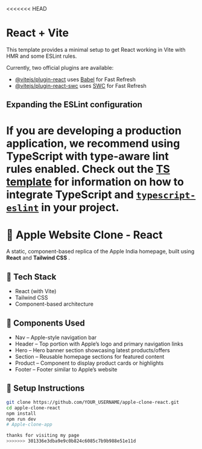 <<<<<<< HEAD
# React + Vite

This template provides a minimal setup to get React working in Vite with HMR and some ESLint rules.

Currently, two official plugins are available:

- [@vitejs/plugin-react](https://github.com/vitejs/vite-plugin-react/blob/main/packages/plugin-react) uses [Babel](https://babeljs.io/) for Fast Refresh
- [@vitejs/plugin-react-swc](https://github.com/vitejs/vite-plugin-react/blob/main/packages/plugin-react-swc) uses [SWC](https://swc.rs/) for Fast Refresh

## Expanding the ESLint configuration

If you are developing a production application, we recommend using TypeScript with type-aware lint rules enabled. Check out the [TS template](https://github.com/vitejs/vite/tree/main/packages/create-vite/template-react-ts) for information on how to integrate TypeScript and [`typescript-eslint`](https://typescript-eslint.io) in your project.
=======
# 🍎 Apple Website Clone - React

A static, component-based replica of the Apple India homepage, built using **React** and **Tailwind CSS** .

## 🚀 Tech Stack
- React (with Vite)
- Tailwind CSS
- Component-based architecture

## 📁 Components Used
* Nav – Apple-style navigation bar
* Header – Top portion with Apple’s logo and primary navigation links
* Hero – Hero banner section showcasing latest products/offers
* Section – Reusable homepage sections for featured content
* Product – Component to display product cards or highlights
* Footer – Footer similar to Apple’s website


## 🔧 Setup Instructions
```bash
git clone https://github.com/YOUR_USERNAME/apple-clone-react.git
cd apple-clone-react
npm install
npm run dev
# Apple-clone-app

thanks for visiting my page
>>>>>>> 301336e3dba9e9c0b824c6085c7b9b988e51e11d
